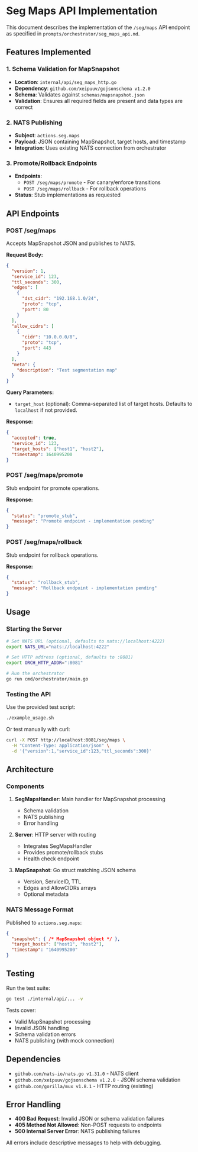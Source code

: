 # Seg Maps API Implementation

This document describes the implementation of the `/seg/maps` API endpoint as specified in `prompts/orchestrator/seg_maps_api.md`.

## Features Implemented

### 1. Schema Validation for MapSnapshot
- **Location**: `internal/api/seg_maps_http.go`
- **Dependency**: `github.com/xeipuuv/gojsonschema v1.2.0`
- **Schema**: Validates against `schemas/mapsnapshot.json`
- **Validation**: Ensures all required fields are present and data types are correct

### 2. NATS Publishing
- **Subject**: `actions.seg.maps`
- **Payload**: JSON containing MapSnapshot, target hosts, and timestamp
- **Integration**: Uses existing NATS connection from orchestrator

### 3. Promote/Rollback Endpoints
- **Endpoints**: 
  - `POST /seg/maps/promote` - For canary/enforce transitions
  - `POST /seg/maps/rollback` - For rollback operations
- **Status**: Stub implementations as requested

## API Endpoints

### POST /seg/maps
Accepts MapSnapshot JSON and publishes to NATS.

**Request Body:**
```json
{
  "version": 1,
  "service_id": 123,
  "ttl_seconds": 300,
  "edges": [
    {
      "dst_cidr": "192.168.1.0/24",
      "proto": "tcp",
      "port": 80
    }
  ],
  "allow_cidrs": [
    {
      "cidr": "10.0.0.0/8",
      "proto": "tcp",
      "port": 443
    }
  ],
  "meta": {
    "description": "Test segmentation map"
  }
}
```

**Query Parameters:**
- `target_host` (optional): Comma-separated list of target hosts. Defaults to `localhost` if not provided.

**Response:**
```json
{
  "accepted": true,
  "service_id": 123,
  "target_hosts": ["host1", "host2"],
  "timestamp": 1640995200
}
```

### POST /seg/maps/promote
Stub endpoint for promote operations.

**Response:**
```json
{
  "status": "promote_stub",
  "message": "Promote endpoint - implementation pending"
}
```

### POST /seg/maps/rollback
Stub endpoint for rollback operations.

**Response:**
```json
{
  "status": "rollback_stub",
  "message": "Rollback endpoint - implementation pending"
}
```

## Usage

### Starting the Server
```bash
# Set NATS URL (optional, defaults to nats://localhost:4222)
export NATS_URL="nats://localhost:4222"

# Set HTTP address (optional, defaults to :8081)
export ORCH_HTTP_ADDR=":8081"

# Run the orchestrator
go run cmd/orchestrator/main.go
```

### Testing the API
Use the provided test script:
```bash
./example_usage.sh
```

Or test manually with curl:
```bash
curl -X POST http://localhost:8081/seg/maps \
  -H "Content-Type: application/json" \
  -d '{"version":1,"service_id":123,"ttl_seconds":300}'
```

## Architecture

### Components

1. **SegMapsHandler**: Main handler for MapSnapshot processing
   - Schema validation
   - NATS publishing
   - Error handling

2. **Server**: HTTP server with routing
   - Integrates SegMapsHandler
   - Provides promote/rollback stubs
   - Health check endpoint

3. **MapSnapshot**: Go struct matching JSON schema
   - Version, ServiceID, TTL
   - Edges and AllowCIDRs arrays
   - Optional metadata

### NATS Message Format
Published to `actions.seg.maps`:
```json
{
  "snapshot": { /* MapSnapshot object */ },
  "target_hosts": ["host1", "host2"],
  "timestamp": "1640995200"
}
```

## Testing

Run the test suite:
```bash
go test ./internal/api/... -v
```

Tests cover:
- Valid MapSnapshot processing
- Invalid JSON handling
- Schema validation errors
- NATS publishing (with mock connection)

## Dependencies

- `github.com/nats-io/nats.go v1.31.0` - NATS client
- `github.com/xeipuuv/gojsonschema v1.2.0` - JSON schema validation
- `github.com/gorilla/mux v1.8.1` - HTTP routing (existing)

## Error Handling

- **400 Bad Request**: Invalid JSON or schema validation failures
- **405 Method Not Allowed**: Non-POST requests to endpoints
- **500 Internal Server Error**: NATS publishing failures

All errors include descriptive messages to help with debugging.
